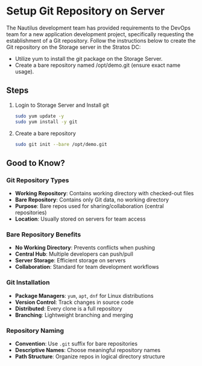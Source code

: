 # Setup Git Repository on Server

The Nautilus development team has provided requirements to the DevOps team for a new application development project, specifically requesting the establishment of a Git repository. Follow the instructions below to create the Git repository on the Storage server in the Stratos DC:

- Utilize yum to install the git package on the Storage Server.
- Create a bare repository named /opt/demo.git (ensure exact name usage).

## Steps

1. Login to Storage Server and Install git

    ```sh
    sudo yum update -y
    sudo yum install -y git
    ```

2. Create a bare repository

    ```sh
   sudo git init --bare /opt/demo.git
   ```

## Good to Know?

### Git Repository Types

- **Working Repository**: Contains working directory with checked-out files
- **Bare Repository**: Contains only Git data, no working directory
- **Purpose**: Bare repos used for sharing/collaboration (central repositories)
- **Location**: Usually stored on servers for team access

### Bare Repository Benefits

- **No Working Directory**: Prevents conflicts when pushing
- **Central Hub**: Multiple developers can push/pull
- **Server Storage**: Efficient storage on servers
- **Collaboration**: Standard for team development workflows

### Git Installation

- **Package Managers**: `yum`, `apt`, `dnf` for Linux distributions
- **Version Control**: Track changes in source code
- **Distributed**: Every clone is a full repository
- **Branching**: Lightweight branching and merging

### Repository Naming

- **Convention**: Use `.git` suffix for bare repositories
- **Descriptive Names**: Choose meaningful repository names
- **Path Structure**: Organize repos in logical directory structure
